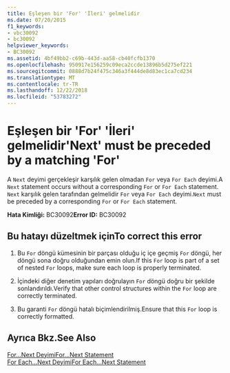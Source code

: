 ```yaml
---
title: Eşleşen bir 'For' 'İleri' gelmelidir
ms.date: 07/20/2015
f1_keywords:
- vbc30092
- bc30092
helpviewer_keywords:
- BC30092
ms.assetid: 4bf49bb2-c69b-443d-aa58-cb40fcfb1370
ms.openlocfilehash: 950917e156259c09eca2ccde13896b5d275ef221
ms.sourcegitcommit: 0888d7b24f475c346a3f444de8d83ec1ca7cd234
ms.translationtype: MT
ms.contentlocale: tr-TR
ms.lasthandoff: 12/22/2018
ms.locfileid: "53783272"
---
```

# <a name="next-must-be-preceded-by-a-matching-for"></a><span data-ttu-id="9a2be-102">Eşleşen bir 'For' 'İleri' gelmelidir</span><span class="sxs-lookup"><span data-stu-id="9a2be-102">'Next' must be preceded by a matching 'For'</span></span>
<span data-ttu-id="9a2be-103">A `Next` deyimi gerçekleşir karşılık gelen olmadan `For` veya `For Each` deyimi.</span><span class="sxs-lookup"><span data-stu-id="9a2be-103">A `Next` statement occurs without a corresponding `For` or `For Each` statement.</span></span> <span data-ttu-id="9a2be-104">`Next` karşılık gelen tarafından gelmelidir `For` veya `For Each` deyimi.</span><span class="sxs-lookup"><span data-stu-id="9a2be-104">`Next` must be preceded by a corresponding `For` or `For Each` statement.</span></span>  
  
 <span data-ttu-id="9a2be-105">**Hata Kimliği:** BC30092</span><span class="sxs-lookup"><span data-stu-id="9a2be-105">**Error ID:** BC30092</span></span>  
  
## <a name="to-correct-this-error"></a><span data-ttu-id="9a2be-106">Bu hatayı düzeltmek için</span><span class="sxs-lookup"><span data-stu-id="9a2be-106">To correct this error</span></span>  
  
1.  <span data-ttu-id="9a2be-107">Bu `For` döngü kümesinin bir parçası olduğu iç içe geçmiş `For` döngü, her döngü sona doğru olduğundan emin olun.</span><span class="sxs-lookup"><span data-stu-id="9a2be-107">If this `For` loop is part of a set of nested `For` loops, make sure each loop is properly terminated.</span></span>  
  
2.  <span data-ttu-id="9a2be-108">İçindeki diğer denetim yapıları doğrulayın `For` döngü doğru bir şekilde sonlandırıldı.</span><span class="sxs-lookup"><span data-stu-id="9a2be-108">Verify that other control structures within the `For` loop are correctly terminated.</span></span>  
  
3.  <span data-ttu-id="9a2be-109">Bu garanti `For` döngü hatalı biçimlendirilmiş.</span><span class="sxs-lookup"><span data-stu-id="9a2be-109">Ensure that this `For` loop is correctly formatted.</span></span>  
  
## <a name="see-also"></a><span data-ttu-id="9a2be-110">Ayrıca Bkz.</span><span class="sxs-lookup"><span data-stu-id="9a2be-110">See Also</span></span>  
 [<span data-ttu-id="9a2be-111">For...Next Deyimi</span><span class="sxs-lookup"><span data-stu-id="9a2be-111">For...Next Statement</span></span>](../../visual-basic/language-reference/statements/for-next-statement.md)  
 [<span data-ttu-id="9a2be-112">For Each...Next Deyimi</span><span class="sxs-lookup"><span data-stu-id="9a2be-112">For Each...Next Statement</span></span>](../../visual-basic/language-reference/statements/for-each-next-statement.md)
